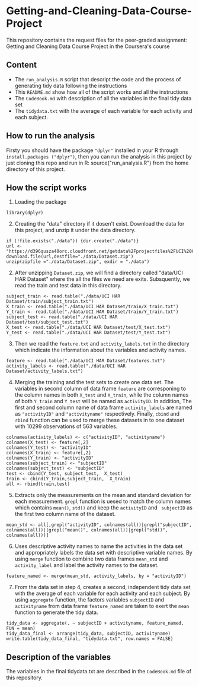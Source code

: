# Getting-and-Cleaning-Data-Course-Project

This repository contains the request files for the peer-graded assignment: Getting and Cleaning Data Course Project in the Coursera's course

## Content

* The `run_analysis.R` script that descript the code and the process of generating tidy data following the instructions
* This `README.md` show how all of the script works and all the instructions
* The `CodeBook.md` with description of all the variables in the final tidy data set
* The `tidydata.txt` with the average of each variable for each activity and each subject.

## How to run the analysis

Firsty you should have the package `"dplyr"` installed in your R through `install.packages ("dplyr")`, then you can run the analysis in this project by just cloning this repo and run in R: source("run_analysis.R") from the home directory of this project.

## How the script works

1. Loading the package

```
library(dplyr)
```

2. Creating the "data" directory if it dosen't exist. Download the data for this project, and unzip it under the data directory.

``` 
if (!file.exists("./data")) {dir.create("./data")}
url <- "https://d396qusza40orc.cloudfront.net/getdata%2Fprojectfiles%2FUCI%20HAR%20Dataset.zip"
download.file(url,destfile="./data/Dataset.zip")
unzip(zipfile ="./data/Dataset.zip", exdir = "./data")
```

2. After unzipping `Dataset.zip`, we will find a directory called "data/UCI HAR Dataset" where the all the files we need are exits. Subsquently, we read the train and test data in this directory.

```
subject_train <- read.table("./data/UCI HAR Dataset/train/subject_train.txt")
X_train <- read.table("./data/UCI HAR Dataset/train/X_train.txt")
Y_train <- read.table("./data/UCI HAR Dataset/train/Y_train.txt")
subject_test <- read.table("./data/UCI HAR Dataset/test/subject_test.txt")
X_test <- read.table("./data/UCI HAR Dataset/test/X_test.txt")
Y_test <- read.table("./data/UCI HAR Dataset/test/Y_test.txt")
```

3. Then we read the `feature.txt` and `activity_labels.txt` in the directory which indicate the information about the variables and activity names. 

```
feature <- read.table("./data/UCI HAR Dataset/features.txt")
activity_labels <- read.table("./data/UCI HAR Dataset/activity_labels.txt")
```

4. Merging the training and the test sets to create one data set. The variables in second column of data frame `feature` are corresponing to the column names in both `X_test` and  `X_train`, while the column names of both `Y_train` and `Y_test` will be named as `activityID`. In addition, The first and second column name of data frame `activity_labels` are named as `"activityID"` and `"activityname"` respectively. Finally, `cbind` and `rbind` function can be used to merge these datasets in to one dataset with 10299 observations of 563 variables.

```
colnames(activity_labels) <- c("activityID", "activityname")
colnames(X_test) <- feature[,2]
colnames(Y_test) <- "activityID"
colnames(X_train) <- feature[,2]
colnames(Y_train) <- "activityID"
colnames(subject_train) <- "subjectID"
colnames(subject_test) <- "subjectID"
test <- cbind(Y_test, subject_test,  X_test)
train <- cbind(Y_train,subject_train,  X_train)
all <- rbind(train,test)
```

5. Extracts only the measurements on the mean and standard deviation for each measurement. `grepl` function is uesed to match the column names which contains `mean()`, `std()` and keep the `activityID` and ` subjectID` as the first two column name of the dataset.

```
mean_std <- all[,grepl("activityID", colnames(all))|grepl("subjectID", colnames(all))|(grepl("mean()", colnames(all))|grepl("std()", colnames(all)))]
```

6. Uses descriptive activity names to name the activities in the data set and appropriately labels the data set with descriptive variable names. By using `merge` function to combine two data frames `mean_std` and `activity_label` and label the activity names to the dataset.

```
feature_named <- merge(mean_std, activity_labels, by = "activityID")
```
7. From the data set in step 4, creates a second, independent tidy data set with the average of each variable for each activity and each subject. By using `aggregate` function, the factors variables `subjectID` and `activityname` from data frame `feature_named` are taken to exert the `mean` function to generate the tidy data.

```
tidy_data <- aggregate(. ~ subjectID + activityname, feature_named, FUN = mean)
tidy_data_final <- arrange(tidy_data, subjectID, activityname)
write.table(tidy_data_final, "tidydata.txt", row.names = FALSE)
```


## Description of the variables

The variables in the final tidydata.txt are described in the `CodeBook.md` file of this repository.

